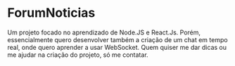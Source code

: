 # ForumNoticias
Um projeto focado no aprendizado de Node.JS e React.Js. Porém, essencialmente quero desenvolver também a criação de um chat em tempo real, onde quero aprender a usar WebSocket. Quem quiser me dar dicas ou me ajudar na criação do projeto, só me contatar. 
